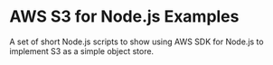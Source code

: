 # AWS S3 for Node.js Examples

A set of short Node.js scripts to show using AWS SDK for Node.js to implement S3 as a simple object store.


